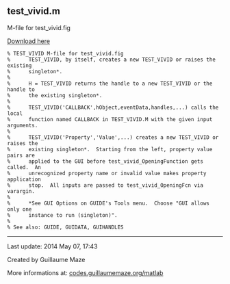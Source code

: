 ## test\_vivid.m ##
M-file for test\_vivid.fig

[Download here](http://guillaumemaze.googlecode.com/svn/trunk/matlab/codes/colors/test_vivid.m)

```
% TEST_VIVID M-file for test_vivid.fig
%      TEST_VIVID, by itself, creates a new TEST_VIVID or raises the existing
%      singleton*.
%
%      H = TEST_VIVID returns the handle to a new TEST_VIVID or the handle to
%      the existing singleton*.
%
%      TEST_VIVID('CALLBACK',hObject,eventData,handles,...) calls the local
%      function named CALLBACK in TEST_VIVID.M with the given input arguments.
%
%      TEST_VIVID('Property','Value',...) creates a new TEST_VIVID or raises the
%      existing singleton*.  Starting from the left, property value pairs are
%      applied to the GUI before test_vivid_OpeningFunction gets called.  An
%      unrecognized property name or invalid value makes property application
%      stop.  All inputs are passed to test_vivid_OpeningFcn via varargin.
%
%      *See GUI Options on GUIDE's Tools menu.  Choose "GUI allows only one
%      instance to run (singleton)".
%
% See also: GUIDE, GUIDATA, GUIHANDLES
```

---

Last update: 2014 May 07, 17:43

Created by Guillaume Maze

More informations at: [codes.guillaumemaze.org/matlab](http://codes.guillaumemaze.org/matlab)